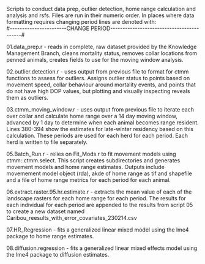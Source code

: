 Scripts to conduct data prep, outlier detection, home range calculation and analysis and rsfs. Files are run in their numeric order. 
In places where data formatting requires changing period lines are denoted with: <br>
#-----------------------CHANGE PERIOD------------------------------------------#

01.data_prep.r - reads in complete, raw dataset provided by the Knowledge Management Branch, cleans mortality status, removes collar locations from penned animals, creates fields to use for the moving window analysis.

02.outlier.detection.r - uses output from previous file to format for ctmm functions to assess for outliers. Assigns outlier status to points based on movement speed, collar behaviour around mortality events, and points that do not have high DOP values, but plotting and visually inspecting reveals them as outliers. 

03.ctmm_moving_window.r - uses output from previous file to iterate each over collar and calculate home range over a 14 day moving window, advanced by 1 day to determine when each animal becomes range resident. Lines 380-394 show the estimates for late-winter residency based on this calculation. These periods are used for each herd for each period. Each herd is written to file separately.

05.Batch_Run.r - relies on Fit_Mods.r to fit movement models using ctmm::ctmm.select. This script creates subdirectories and generates movement models and home range estimates. Outputs include movemement model object (rda), akde of home range as tif and shapefile and a file of home range metrics for each period for each animal.

06.extract.raster.95.hr.estimate.r - extracts the mean value of each of the landscape rasters for each home range for each period. The results for each individual for each period are appended to the results from script 05 to create a new dataset named Caribou_reesults_with_error_covariates_230214.csv

07.HR_Regression - fits a generalized linear mixed model using the lme4 package to home range estimates.

08.diffusion.regression - fits a generalized linear mixed effects model using the lme4 package to diffusion estimates.
